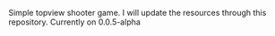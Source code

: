 Simple topview shooter game.
I will update the resources through this repository.
Currently on 0.0.5-alpha

